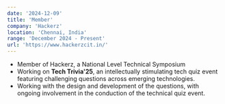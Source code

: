 ```yaml
---
date: '2024-12-09'
title: 'Member'
company: 'Hackerz'
location: 'Chennai, India'
range: 'December 2024 - Present'
url: 'https://www.hackerzcit.in/'
---
```


- Member of Hackerz, a National Level Technical Symposium                          
- Working on <b>Tech Trivia'25</b>, an intellectually stimulating tech quiz event featuring challenging questions across emerging technologies.
- Working with the design and development of the questions, with ongoing involvement in the conduction of the technical quiz event.
